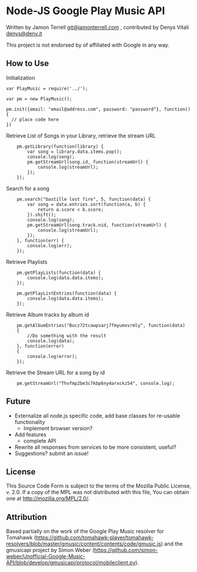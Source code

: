 Node-JS Google Play Music API
====

Written by Jamon Terrell <git@jamonterrell.com> , contributed by Denys Vitali <denys@denv.it>

This project is not endorsed by of affiliated with Google in any way.

How to Use
----

Initialization
```
var PlayMusic = require('../');

var pm = new PlayMusic();

pm.init({email: "email@address.com", password: "password"}, function() {
  // place code here
})
```

Retrieve List of Songs in your Library, retrieve the stream URL
```
    pm.getLibrary(function(library) {
        var song = library.data.items.pop();
        console.log(song);
        pm.getStreamUrl(song.id, function(streamUrl) {
            console.log(streamUrl);
        });
    });
```

Search for a song
```
    pm.search("bastille lost fire", 5, function(data) {
        var song = data.entries.sort(function(a, b) {
            return a.score < b.score;
        }).shift();
        console.log(song);
        pm.getStreamUrl(song.track.nid, function(streamUrl) {
            console.log(streamUrl);
        });
    }, function(err) {
        console.log(err);
    });
```

Retrieve Playlists
```
    pm.getPlayLists(function(data) {
        console.log(data.data.items);
    });

    pm.getPlayListEntries(function(data) {
        console.log(data.data.items);
    });
```

Retrieve Album tracks by album id
```
    pm.getAlbumEntries("Bucz72tcawpsarj7fmyumxvrmly", function(data)
    {
        //Do something with the result
        console.log(data);
    }, function(error)
    {
        console.log(error);
    });

```

Retrieve the Stream URL for a song by id
```
    pm.getStreamUrl("Thvfmp2be3c7kbp6ny4arxckz54", console.log);
```

Future
----
* Externalize all node.js specific code, add base classes for re-usable functionality
  * Implement browser version?
* Add features
  * complete API
* Rewrite all responses from services to be more consistent, useful?
* Suggestions?  submit an issue!


License
----
This Source Code Form is subject to the terms of the Mozilla Public
License, v. 2.0. If a copy of the MPL was not distributed with this
file, You can obtain one at http://mozilla.org/MPL/2.0/.

Attribution
----
Based partially on the work of the Google Play Music resolver for Tomahawk (https://github.com/tomahawk-player/tomahawk-resolvers/blob/master/gmusic/content/contents/code/gmusic.js)
and the gmusicapi project by Simon Weber (https://github.com/simon-weber/Unofficial-Google-Music-API/blob/develop/gmusicapi/protocol/mobileclient.py).


